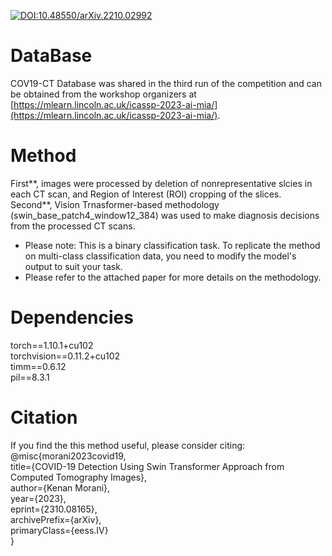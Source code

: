 [![DOI:10.48550/arXiv.2210.02992](http://img.shields.io/badge/DOI-10.48550/arXiv.2310.08165-B31B1B.svg)](https://doi.org/10.48550/arXiv.2310.08165)  

# DataBase
COV19-CT Database was shared in the third run of the competition and can be obtained from the workshop organizers at [https://mlearn.lincoln.ac.uk/icassp-2023-ai-mia/](https://mlearn.lincoln.ac.uk/icassp-2023-ai-mia/).

# Method
First**, images were processed by deletion of nonrepresentative slcies in each CT scan, and Region of Interest (ROI) cropping of the slices.  
Second**, Vision Trnasformer-based methodology (swin_base_patch4_window12_384) was used to make diagnosis decisions from the processed CT scans.  
* Please note: This is a binary classification task. To replicate the method on multi-class classification data, you need to modify the model's output to suit your task.  
* Please refer to the attached paper for more details on the methodology.

# Dependencies
torch==1.10.1+cu102  
torchvision==0.11.2+cu102  
timm==0.6.12  
pil==8.3.1   

# Citation
If you find the this method useful, please consider citing:  
@misc{morani2023covid19,  
      title={COVID-19 Detection Using Swin Transformer Approach from Computed Tomography Images},  
      author={Kenan Morani},  
      year={2023},  
      eprint={2310.08165},  
      archivePrefix={arXiv},  
      primaryClass={eess.IV}  
}
